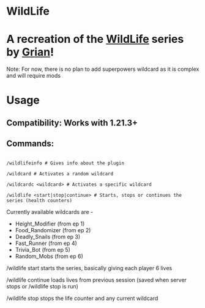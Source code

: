 # WildLife

# A recreation of the [WildLife](https://www.youtube.com/playlist?list=PLU2851hDb3SHoR1-ABT15P2-LhWEM71MJ) series by [Grian](https://www.youtube.com/@Grian)!

Note: For now, there is no plan to add superpowers wildcard as it is complex and will require mods

# Usage

## Compatibility: Works with 1.21.3+

## Commands:

```mcfunction

/wildlifeinfo # Gives info about the plugin

/wildcard # Activates a random wildcard

/wildcardc <wildcard> # Activates a specific wildcard

/wildlife <start|stop|continue> # Starts, stops or continues the series (health counters)

```

Currently available wildcards are -
- Height_Modifier (from ep 1)
- Food_Randomizer (from ep 2)
- Deadly_Snails (from ep 3)
- Fast_Runner (from ep 4)
- Trivia_Bot (from ep 5)
- Random_Mobs (from ep 6)


/wildlife start starts the series, basically giving each player 6 lives

/wildlife continue loads lives from previous session (saved when server stops or /wildlife stop is run)

/wildlife stop stops the life counter and any current wildcard
